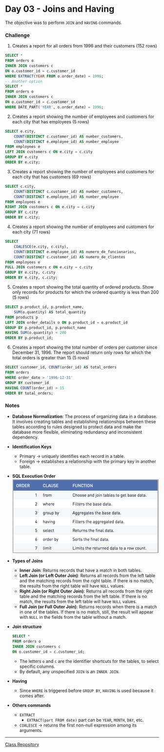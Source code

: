 # Day 03 - Joins and Having  

The objective was to perform `JOIN` and `HAVING` commands.

### Challenge

1. Creates a report for all orders from 1996 and their customers (152 rows)

```sql
SELECT * 
FROM orders o 
INNER JOIN customers c
ON o.customer_id = c.customer_id
WHERE EXTRACT(YEAR FROM o.order_date) = 1996;
-- Another option
SELECT * 
FROM orders o 
INNER JOIN customers c
ON o.customer_id = c.customer_id
WHERE DATE_PART('YEAR', o.order_date) = 1996;
```

2. Creates a report showing the number of employees and customers for each city that has employees (5 rows)

```sql
SELECT e.city,
	COUNT(DISTINCT c.customer_id) AS number_customers,
	COUNT(DISTINCT e.employee_id) AS number_employee
FROM employees e 
LEFT JOIN customers c ON e.city = c.city
GROUP BY e.city
ORDER BY e.city;
```
3. Creates a report showing the number of employees and customers for each city that has customers (69 rows)

```sql
SELECT c.city,
	COUNT(DISTINCT c.customer_id) AS number_customers,
	COUNT(DISTINCT e.employee_id) AS number_employee
FROM employees e 
RIGHT JOIN customers c ON e.city = c.city
GROUP BY c.city
ORDER BY c.city;
```

4. Creates a report showing the number of employees and customers for each city (71 rows)

```sql
SELECT
	COALESCE(e.city, c.city),
	COUNT(DISTINCT e.employee_id) AS numero_de_funcionarios,
	COUNT(DISTINCT c.customer_id) AS numero_de_clientes
FROM employees e 
FULL JOIN customers c ON e.city = c.city
GROUP BY e.city, c.city
ORDER BY e.city, c.city;
```
5. Creates a report showing the total quantity of ordered products. Show only records for products for which the ordered quantity is less than 200 (5 rows)

```sql
SELECT p.product_id, p.product_name,
	SUM(o.quantity) AS total_quantity
FROM products p
LEFT JOIN order_details o ON p.product_id = o.product_id
GROUP BY p.product_id, p.product_name
HAVING SUM(o.quantity) < 200
ORDER BY p.product_id;
```

6. Creates a report showing the total number of orders per customer since December 31, 1996. The report should return only rows for which the total orders is greater than 15 (5 rows)

```sql
SELECT customer_id, COUNT(order_id) AS total_orders
FROM orders
WHERE order_date > '1996-12-31'
GROUP BY customer_id
HAVING COUNT(order_id) > 15
ORDER BY total_orders;
```


### Notes
- **Database Normalization**: The process of organizing data in a database. It involves creating tables and establishing relationships between these tables according to rules designed to protect data and make the database more flexible, eliminating redundancy and inconsistent dependency.
- **Identification Keys** 
    - Primary → uniquely identifies each record in a table.
    - Foreign → establishes a relationship with the primary key in another table.
- **SQL Execution Order**
![](query-order.png)
- **Types of Joins**
    -  **Inner Join**: Returns records that have a match in both tables.
    -  **Left Join (or Left Outer Join)**: Returns all records from the left table and the matching records from the right table. If there is no match, the results from the right table will have `NULL` values.
    -  **Right Join (or Right Outer Join)**: Returns all records from the right table and the matching records from the left table. If there is no match, the results from the left table will have `NULL` values.
    -  **Full Join (or Full Outer Join)**: Returns records when there is a match in one of the tables. If there is no match, still, the result will appear with `NULL` in the fields from the table without a match.
- **Join structure**
    ```sql
    SELECT * 
    FROM orders o 
    INNER JOIN customers c
    ON o.customer_id = c.customer_id;
    ```
    - The letters `o` and `c` are the identifier shortcuts for the tables, to select specific columns.
    - By default, any unspecified `JOIN` is an `INNER JOIN`.
- **Having**
    - Since `WHERE` is triggered before `GROUP BY`, `HAVING` is used because it comes after.

- **Others commands**
    - `EXTRACT`
        - `EXTRACT(part FROM date)` part can be `YEAR`, `MONTH`, `DAY`, etc.
    - `COALESCE` → returns the first non-null expression among its arguments.

--------------
[Class Repository](https://github.com/lvgalvao/data-engineering-roadmap/tree/main/Bootcamp%20-%20SQL%20e%20Analytics/Aula-03)






